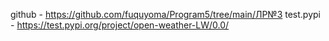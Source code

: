 github - https://github.com/fuquyoma/Program5/tree/main/ЛР№3
test.pypi - https://test.pypi.org/project/open-weather-LW/0.0/
